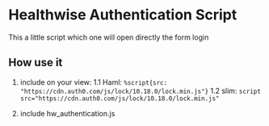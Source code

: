 # Healthwise Authentication Script


This a little script which one will open directly the form login
## How use it

1. include on your view:
1.1 Haml: ```%script{src: "https://cdn.auth0.com/js/lock/10.18.0/lock.min.js"}```
1.2 slim: ```script src="https://cdn.auth0.com/js/lock/10.18.0/lock.min.js" ```

2. include hw_authentication.js
